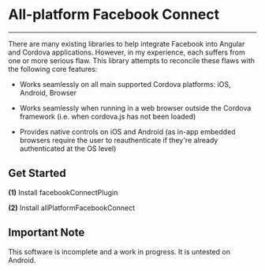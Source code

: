 # All-platform Facebook Connect

---

There are many existing libraries to help integrate Facebook into Angular and
Cordova applications.  However, in my experience, each suffers from one or more
serious flaw.  This library attempts to reconcile these flaws with the following
core features:

* Works seamlessly on all main supported Cordova platforms: iOS, Android, Browser

* Works seamlessly when running in a web browser outside the Cordova framework (i.e. when cordova.js has not been loaded)

* Provides native controls on iOS and Android (as in-app embedded browsers require the user to reauthenticate if they're already authenticated at the OS level)

## Get Started

**(1)** Install facebookConnectPlugin

**(2)** Install allPlatformFacebookConnect

## Important Note

This software is incomplete and a work in progress. It is untested on Android.
